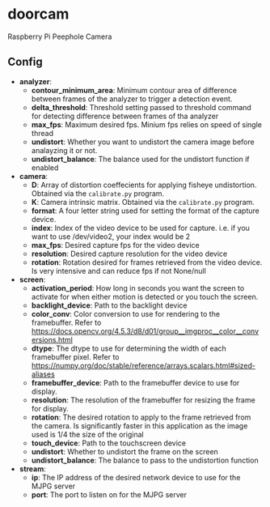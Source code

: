 # doorcam
Raspberry Pi Peephole Camera

## Config
- <b>analyzer</b>:
  - <b>contour_minimum_area</b>: Minimum contour area of difference between frames of the analyzer to trigger a detection event.
  - <b>delta_threshold</b>: Threshold setting passed to threshold command for detecting difference between frames of tha analyzer
  - <b>max_fps</b>: Maximum desired fps. Minium fps relies on speed of single thread
  - <b>undistort</b>: Whether you want to undistort the camera image before analayzing it or not.
  - <b>undistort_balance</b>: The balance used for the undistort function if enabled
- <b>camera</b>:
  - <b>D</b>: Array of distortion coeffecients for applying fisheye undistortion. Obtained via the `calibrate.py` program.
  - <b>K</b>: Camera intrinsic matrix. Obtained via the `calibrate.py` program.
  - <b>format</b>: A four letter string used for setting the format of the capture device.
  - <b>index</b>: Index of the video device to be used for capture. i.e. if you want to use /dev/video2, your index would be 2
  - <b>max_fps</b>: Desired capture fps for the video device
  - <b>resolution</b>: Desired capture resolution for the video device
  - <b>rotation</b>: Rotation desired for frames retrieved from the video device. Is very intensive and can reduce fps if not None/null
- <b>screen</b>:
  - <b>activation_period</b>: How long in seconds you want the screen to activate for when either motion is detected or you touch the screen.
  - <b>backlight_device</b>: Path to the backlight device
  - <b>color_conv</b>: Color conversion to use for rendering to the framebuffer. Refer to https://docs.opencv.org/4.5.3/d8/d01/group__imgproc__color__conversions.html
  - <b>dtype</b>: The dtype to use for determining the width of each framebuffer pixel. Refer to https://numpy.org/doc/stable/reference/arrays.scalars.html#sized-aliases
  - <b>framebuffer_device</b>: Path to the framebuffer device to use for display.
  - <b>resolution</b>: The resolution of the framebuffer for resizing the frame for display.
  - <b>rotation</b>: The desired rotation to apply to the frame retrieved from the camera. Is significantly faster in this application as the image used is 1/4 the size of the original
  - <b>touch_device</b>: Path to the touchscreen device
  - <b>undistort</b>: Whether to undistort the frame on the screen
  - <b>undistort_balance</b>: The balance to pass to the undistortion function
- <b>stream</b>:
  - <b>ip</b>: The IP address of the desired network device to use for the MJPG server
  - <b>port</b>: The port to listen on for the MJPG server
